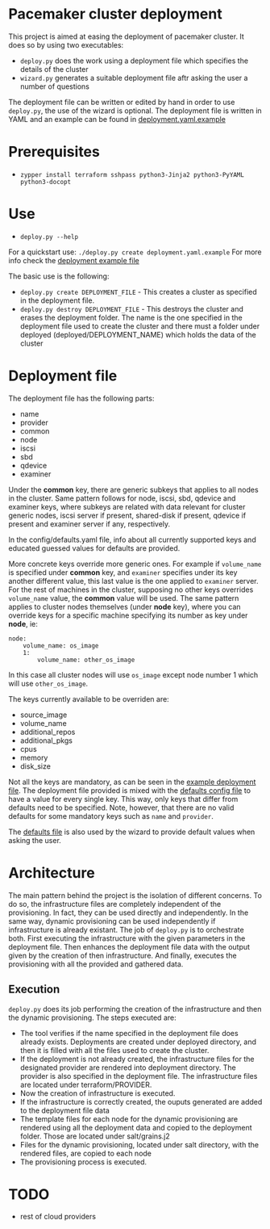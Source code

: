 # Pacemaker cluster deployment

This project is aimed at easing the deployment of pacemaker cluster.
It does so by using two executables:

- ```deploy.py``` does the work using a deployment file which specifies the details of the cluster
- ```wizard.py``` generates a suitable deployment file aftr asking the user a number of questions

The deployment file can be written or edited by hand in order to use ```deploy.py```, the use of the wizard is optional.
The deployment file is written in YAML and an example can be found in [deployment.yaml.example](deployment.yaml.example)

# Prerequisites

- ```zypper install terraform sshpass python3-Jinja2 python3-PyYAML python3-docopt```

# Use

- ```deploy.py --help```

For a quickstart use:
```./deploy.py create deployment.yaml.example```
For more info check the [deployment example file](deployment.yaml.example)

The basic use is the following:

- ```deploy.py create DEPLOYMENT_FILE``` - This creates a cluster as specified in the deployment file.
- ```deploy.py destroy DEPLOYMENT_FILE``` - This destroys the cluster and erases the deployment folder. The name is the one specified in the deployment file used to create the cluster and there must a folder under deployed (deployed/DEPLOYMENT_NAME) which holds the data of the cluster

# Deployment file

The deployment file has the following parts:

- name
- provider
- common
- node
- iscsi
- sbd
- qdevice
- examiner

Under the __common__ key, there are generic subkeys that applies to all nodes in the cluster. Same pattern follows for node, iscsi, sbd, qdevice and examiner keys, where subkeys are related with data relevant for cluster generic nodes, iscsi server if present, shared-disk if present, qdevice if present and examiner server if any, respectively.

In the config/defaults.yaml file, info about all currently supported keys and educated guessed values for defaults are provided.

More concrete keys override more generic ones. For example if ```volume_name``` is specified under __common__ key, and ```examiner``` specifies under its key another different value, this last value is the one applied to ```examiner``` server. For the rest of machines in the cluster, supposing no other keys overrides ```volume_name``` value, the __common__ value will be used. The same pattern applies to cluster nodes themselves (under __node__ key), where you can override keys for a specific machine specifying its number as key under __node__, ie:
```
node:
    volume_name: os_image
    1:
        volume_name: other_os_image
```
In this case all cluster nodes will use ```os_image``` except node number 1 which will use ```other_os_image```.

The keys currently available to be overriden are:
 - source_image
 - volume_name
 - additional_repos
 - additional_pkgs
 - cpus
 - memory
 - disk_size

Not all the keys are mandatory, as can be seen in the [example deployment file](deployment.yaml.example). The deployment file provided is mixed with the [defaults config file](config/defaults.yaml) to have a value for every single key.
This way, only keys that differ from defaults need to be specified.
Note, however, that there are no valid defaults for some mandatory keys such as ```name``` and ```provider```.

The [defaults file](config/defaults.yaml) is also used by the wizard to provide default values when asking the user.

# Architecture

The main pattern behind the project is the isolation of different concerns.
To do so, the infrastructure files are completely independent of the provisioning. In fact, they can be used directly and independently.
In the same way, dynamic provisioning can be used independently if infrastructure is already existant.
The job of ```deploy.py``` is to orchestrate both. First executing the infrastructure with the given parameters in the deployment file. Then enhances the deployment file data with the output given by the creation of then infrastructure. And finally, executes the provisioning with all the provided and gathered data.

## Execution

 ```deploy.py``` does its job performing the creation of the infrastructure and then the dynamic provisioning.
 The steps executed are:

- The tool verifies if the name specified in the deployment file does already exists. Deployments are created under deployed directory, and then it is filled with all the files used to create the cluster.
- If the deployment is not already created, the infrastructure files for the designated provider are rendered into deployment directory. The provider is also specified in the deployment file. The infrastructure files are located under terraform/PROVIDER.
- Now the creation of infrastructure is executed.
- If the infrastructure is correctly created, the ouputs generated are added to the deployment file data
- The template files for each node for the dynamic provisioning are rendered using all the deployment data and copied to the deployment folder. Those are located under salt/grains.j2
- Files for the dynamic provisioning, located under salt directory, with the rendered files, are copied to each node
- The provisioning process is executed.


# TODO

- rest of cloud providers
